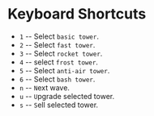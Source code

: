 Keyboard Shortcuts
==================


- `1` -- Select `basic tower`.
- `2` -- Select `fast tower`.
- `3` -- Select `rocket tower`.
- `4` -- select `frost tower`.
- `5` -- Select `anti-air tower`.
- `6` -- Select `bash tower`.
- `n` -- `N`ext wave.
- `u` -- `U`pgrade selected tower.
- `s` -- `S`ell selected tower.
